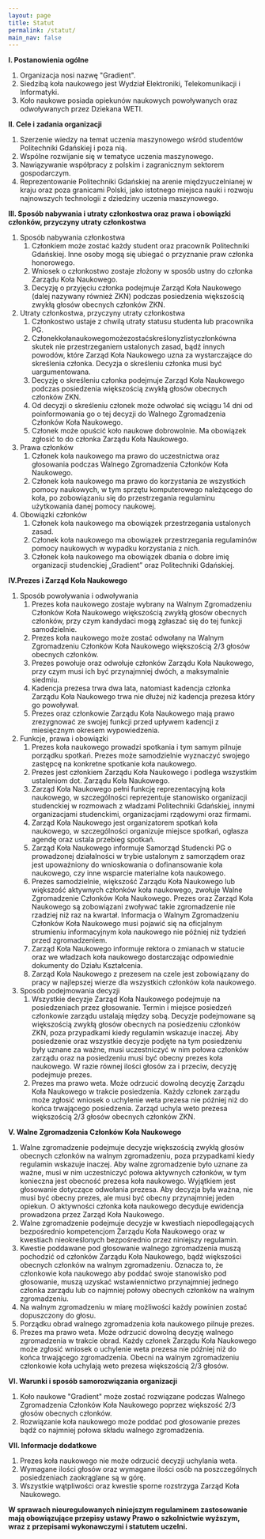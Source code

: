 ```yaml
---
layout: page
title: Statut
permalink: /statut/
main_nav: false
---
```


**I. Postanowienia ogólne**
1. Organizacja nosi nazwę "Gradient".
2. Siedzibą koła naukowego jest Wydział Elektroniki, Telekomunikacji i Informatyki.
3. Koło naukowe posiada opiekunów naukowych powoływanych oraz odwoływanych przez Dziekana WETI.

**II. Cele i zadania organizacji**
1. Szerzenie wiedzy na temat uczenia maszynowego wśród studentów Politechniki Gdańskiej i poza nią.
2. Wspólne rozwijanie się w tematyce uczenia maszynowego.
3. Nawiązywanie współpracy z polskim i zagranicznym sektorem gospodarczym.
4. Reprezentowanie Politechniki Gdańskiej na arenie międzyuczelnianej w kraju oraz poza granicami Polski, jako istotnego miejsca nauki i rozwoju
najnowszych technologii z dziedziny uczenia maszynowego.

**III. Sposób nabywania i utraty członkostwa oraz prawa i obowiązki członków, przyczyny utraty członkostwa**
1. Sposób nabywania członkostwa
	1. Członkiem może zostać każdy student oraz pracownik Politechniki Gdańskiej. Inne osoby mogą się ubiegać o przyznanie praw członka honorowego.
	2. Wniosek o członkostwo zostaje złożony w sposób ustny do członka Zarządu Koła Naukowego.
	3. Decyzję o przyjęciu członka podejmuje Zarząd Koła Naukowego (dalej nazywany również ZKN) podczas posiedzenia większością zwykłą głosów obecnych członków ZKN.
2. Utraty członkostwa, przyczyny utraty członkostwa
	1. Członkostwo ustaje z chwilą utraty statusu studenta lub pracownika PG.
	2. Członekkołanaukowegomożezostaćskreślonyzlistyczłonkówna skutek nie przestrzeganiem ustalonych zasad, bądź innych powodów, które Zarząd Koła Naukowego uzna za wystarczające do skreślenia członka. Decyzja o skreśleniu członka musi być uargumentowana.
	3. Decyzję o skreśleniu członka podejmuje Zarząd Koła Naukowego podczas posiedzenia większością zwykłą głosów obecnych członków ZKN.
	4. Od decyzji o skreśleniu członek może odwołać się wciągu 14 dni od poinformowania go o tej decyzji do Walnego Zgromadzenia Członków Koła Naukowego.
	5. Członek może opuścić koło naukowe dobrowolnie. Ma obowiązek zgłosić to do członka Zarządu Koła Naukowego.
3. Prawa członków
	1. Członek koła naukowego ma prawo do uczestnictwa oraz głosowania podczas Walnego Zgromadzenia Członków Koła Naukowego.
	2. Członek koła naukowego ma prawo do korzystania ze wszystkich pomocy naukowych, w tym sprzętu komputerowego należącego do koła, po zobowiązaniu się do przestrzegania regulaminu użytkowania danej pomocy naukowej.
4. Obowiązki członków
	1. Członek koła naukowego ma obowiązek przestrzegania ustalonych zasad.
	2. Członek koła naukowego ma obowiązek przestrzegania regulaminów pomocy naukowych w wypadku korzystania z nich.
	3. Członek koła naukowego ma obowiązek dbania o dobre imię organizacji studenckiej „Gradient” oraz Politechniki Gdańskiej.

**IV.Prezes i Zarząd Koła Naukowego**
1. Sposób powoływania i odwoływania
	1. Prezes koła naukowego zostaje wybrany na Walnym Zgromadzeniu Członków Koła Naukowego większością zwykłą głosów obecnych członków, przy czym kandydaci mogą zgłaszać się do tej funkcji samodzielnie.
	2. Prezes koła naukowego może zostać odwołany na Walnym Zgromadzeniu Członków Koła Naukowego większością 2/3 głosów obecnych członków.
	3. Prezes powołuje oraz odwołuje członków Zarządu Koła Naukowego, przy czym musi ich być przynajmniej dwóch, a maksymalnie siedmiu.
	4. Kadencja prezesa trwa dwa lata, natomiast kadencja członka Zarządu Koła Naukowego trwa nie dłużej niż kadencja prezesa który go powoływał.
	5. Prezes oraz członkowie Zarządu Koła Naukowego mają prawo zrezygnować ze swojej funkcji przed upływem kadencji z miesięcznym okresem wypowiedzenia.
2. Funkcje, prawa i obowiązki
	1. Prezes koła naukowego prowadzi spotkania i tym samym pilnuje porządku spotkań. Prezes może samodzielnie wyznaczyć swojego zastępcę
na konkretne spotkanie koła naukowego.
	2. Prezes jest członkiem Zarządu Koła Naukowego i podlega wszystkim ustaleniom dot. Zarządu Koła Naukowego.
	3. Zarząd Koła Naukowego pełni funkcję reprezentacyjną koła naukowego, w szczególności reprezentuje stanowisko organizacji studenckiej w rozmowach z władzami Politechniki Gdańskiej, innymi organizacjami studenckimi, organizacjami rządowymi oraz firmami.
	4. Zarząd Koła Naukowego jest organizatorem spotkań koła naukowego, w szczególności organizuje miejsce spotkań, ogłasza agendę oraz ustala przebieg spotkań.
	5. Zarząd Koła Naukowego informuje Samorząd Studencki PG o prowadzonej działalności w trybie ustalonym z samorządem oraz jest upoważniony do wnioskowania o dofinansowanie koła naukowego, czy inne wsparcie materialne koła naukowego.
	6. Prezes samodzielnie, większość Zarządu Koła Naukowego lub większość aktywnych członków koła naukowego, zwołuje Walne Zgromadzenie Członków Koła Naukowego. Prezes oraz Zarząd Koła Naukowego są zobowiązani zwoływać takie zgromadzenie nie rzadziej niż raz na kwartał. Informacja o Walnym Zgromadzeniu Członków Koła Naukowego musi pojawić się na oficjalnym strumieniu informacyjnym koła naukowego nie później niż tydzień przed zgromadzeniem.
	7. Zarząd Koła Naukowego informuje rektora o zmianach w statucie oraz we władzach koła naukowego dostarczając odpowiednie dokumenty do Działu Kształcenia.
	8. Zarząd Koła Naukowego z prezesem na czele jest zobowiązany do pracy w najlepszej wierze dla wszystkich członków koła naukowego.
3. Sposób podejmowania decyzji
	1. Wszystkie decyzje Zarząd Koła Naukowego podejmuje na posiedzeniach przez głosowanie. Termin i miejsce posiedzeń członkowie zarządu ustalają między sobą. Decyzje podejmowane są większością zwykłą głosów obecnych na posiedzeniu członków ZKN, poza przypadkami kiedy regulamin wskazuje inaczej. Aby posiedzenie oraz wszystkie decyzje podjęte na tym posiedzeniu były uznane za ważne, musi uczestniczyć w nim połowa członków zarządu oraz na posiedzeniu musi być obecny prezes koła naukowego. W razie równej ilości głosów za i przeciw, decyzję podejmuje prezes.
	2. Prezes ma prawo weta. Może odrzucić dowolną decyzję Zarządu Koła Naukowego w trakcie posiedzenia. Każdy członek zarządu może zgłosić wniosek o uchylenie weta prezesa nie później niż do końca trwającego posiedzenia. Zarząd uchyla weto prezesa większością 2/3 głosów obecnych członków ZKN.

**V. Walne Zgromadzenia Członków Koła Naukowego**
1. Walne zgromadzenie podejmuje decyzje większością zwykłą głosów obecnych członków na walnym zgromadzeniu, poza przypadkami kiedy regulamin wskazuje inaczej. Aby walne zgromadzenie było uznane za ważne, musi w nim uczestniczyć połowa aktywnych członków, w tym konieczna jest obecność prezesa koła naukowego. Wyjątkiem jest głosowanie dotyczące odwołania prezesa. Aby decyzja była ważna, nie musi być obecny prezes, ale musi być obecny przynajmniej jeden opiekun. O aktywności członka koła naukowego decyduje ewidencja prowadzona przez Zarząd Koła Naukowego.
2. Walne zgromadzenie podejmuje decyzje w kwestiach niepodlegających bezpośrednio kompetencjom Zarządu Koła Naukowego oraz w kwestiach nieokreślonych bezpośrednio przez niniejszy regulamin.
3. Kwestie poddawane pod głosowanie walnego zgromadzenia muszą pochodzić od członków Zarządu Koła Naukowego, bądź większości obecnych członków na walnym zgromadzeniu. Oznacza to, że członkowie koła naukowego aby poddać swoje stanowisko pod głosowanie, muszą uzyskać wstawiennictwo przynajmniej jednego członka zarządu lub co najmniej połowy obecnych członków na walnym zgromadzeniu.
4. Na walnym zgromadzeniu w miarę możliwości każdy powinien zostać dopuszczony do głosu.
5. Porządku obrad walnego zgromadzenia koła naukowego pilnuje prezes.
6. Prezes ma prawo weta. Może odrzucić dowolną decyzję walnego zgromadzenia w trakcie obrad. Każdy członek Zarządu Koła Naukowego może zgłosić wniosek o uchylenie weta prezesa nie później niż do końca trwającego zgromadzenia. Obecni na walnym zgromadzeniu członkowie koła uchylają weto prezesa większością 2/3 głosów.

**VI. Warunki i sposób samorozwiązania organizacji**
1. Koło naukowe "Gradient" może zostać rozwiązane podczas Walnego Zgromadzenia Członków Koła Naukowego poprzez większość 2/3 głosów obecnych członków.
2. Rozwiązanie koła naukowego może poddać pod głosowanie prezes bądź co najmniej połowa składu walnego zgromadzenia.

**VII. Informacje dodatkowe**
1. Prezes koła naukowego nie może odrzucić decyzji uchylania weta.
2. Wymagane ilości głosów oraz wymagane ilości osób na poszczególnych posiedzeniach zaokrąglane są w górę.
3. Wszystkie wątpliwości oraz kwestie sporne rozstrzyga Zarząd Koła Naukowego.

**W sprawach nieuregulowanych niniejszym regulaminem zastosowanie mają obowiązujące przepisy ustawy Prawo o szkolnictwie wyższym, wraz z przepisami wykonawczymi i statutem uczelni.**
